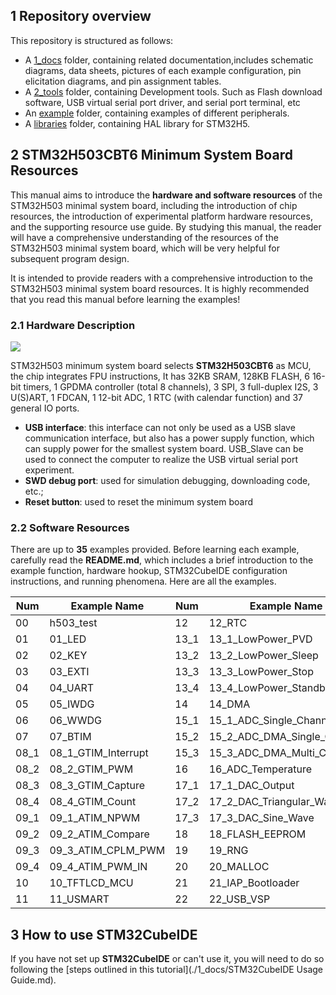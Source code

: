 ## 1 Repository overview

This repository is structured as follows:

+ A [1_docs](./1_docs) folder, containing related documentation,includes schematic diagrams, data sheets, pictures of each example configuration, pin elicitation diagrams, and pin assignment tables.
+ A [2_tools](./2_tools) folder, containing Development tools. Such as Flash download software, USB virtual serial port driver, and serial port terminal, etc
+ An [example](./examples) folder, containing examples of different peripherals.
+ A [libraries](./libraries) folder, containing HAL library for STM32H5.


## 2 STM32H503CBT6 Minimum System Board Resources

This manual aims to introduce the **hardware and software resources** of the STM32H503 minimal system board, including the introduction of chip resources, the introduction of experimental platform hardware resources, and the supporting resource use guide. By studying this manual, the reader will have a comprehensive understanding of the resources of the STM32H503 minimal system board, which will be very helpful for subsequent program design.

It is intended to provide readers with a comprehensive introduction to the STM32H503 minimal system board resources. It is highly recommended that you read this manual before learning the examples!

### 2.1 Hardware Description

![](./1_docs/3_figures/image/1.png)

STM32H503 minimum system board selects **STM32H503CBT6** as MCU, the chip integrates FPU instructions, It has 32KB SRAM, 128KB FLASH, 6 16-bit timers, 1 GPDMA controller (total 8 channels), 3 SPI, 3 full-duplex I2S, 3 U(S)ART, 1 FDCAN, 1 12-bit ADC, 1 RTC (with calendar function) and 37 general IO ports.

+ **USB interface**: this interface can not only be used as a USB slave communication interface, but also has a power supply function, which can supply power for the smallest system board. USB_Slave can be used to connect the computer to realize the USB virtual serial port experiment.
+ **SWD debug port**: used for simulation debugging, downloading code, etc.;
+ **Reset button**: used to reset the minimum system board


### 2.2 Software Resources

There are up to **35** examples provided. Before learning each example, carefully read the **README.md**, which includes a brief introduction to the example function, hardware hookup, STM32CubeIDE configuration instructions, and running phenomena. Here are all the examples.

| Num                  | Example Name                      | Num  | Example Name                                  |
| -------------------- | --------------------------------- | ---- | ---------------------- |
| 00                   | h503_test                         | 12   | 12_RTC                                           |
| 01                   | 01_LED                            | 13_1 | 13_1_LowPower_PVD                                |
| 02                   | 02_KEY                            | 13_2 | 13_2_LowPower_Sleep                              |
| 03                   | 03_EXTI                           | 13_3 | 13_3_LowPower_Stop                               |
| 04                   | 04_UART                           | 13_4 | 13_4_LowPower_Standby                            |
| 05                   | 05_IWDG                           | 14   | 14_DMA                                           |
| 06                   | 06_WWDG                           | 15_1 | 15_1_ADC_Single_Channel                          |
| 07                   | 07_BTIM                           | 15_2 | 15_2_ADC_DMA_Single_Channel                      |
| 08_1                 | 08_1_GTIM_Interrupt               | 15_3 | 15_3_ADC_DMA_Multi_Channel                       |
| 08_2                 | 08_2_GTIM_PWM                     | 16   | 16_ADC_Temperature                               |
| 08_3                 | 08_3_GTIM_Capture                 | 17_1 | 17_1_DAC_Output                                  |
| 08_4                 | 08_4_GTIM_Count                   | 17_2 | 17_2_DAC_Triangular_Wave                         |
| 09_1                 | 09_1_ATIM_NPWM                    | 17_3 | 17_3_DAC_Sine_Wave                               |
| 09_2                 | 09_2_ATIM_Compare                 | 18   | 18_FLASH_EEPROM                                  |
| 09_3                 | 09_3_ATIM_CPLM_PWM                | 19   | 19_RNG                                           |
| 09_4                 | 09_4_ATIM_PWM_IN                  | 20   | 20_MALLOC                                        |
| 10                   | 10_TFTLCD_MCU                     | 21   | 21_IAP_Bootloader                                |
| 11                   | 11_USMART                         | 22   | 22_USB_VSP                                       |                                 

## 3 How to use STM32CubeIDE
If you have not set up **STM32CubeIDE** or can't use it, you will need to do so following the [steps outlined in this tutorial](./1_docs/STM32CubeIDE Usage Guide.md).


